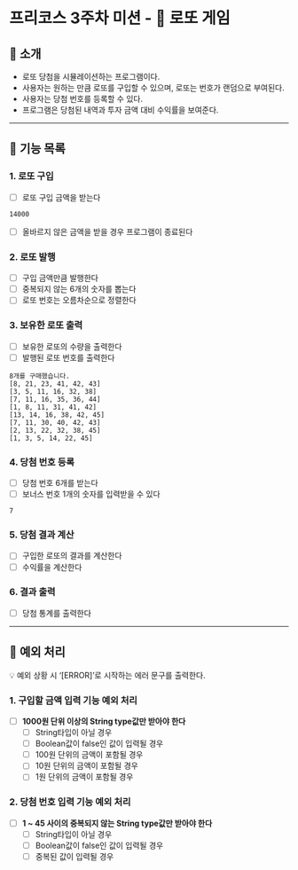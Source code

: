 # 프리코스 3주차 미션 - 🎱 로또 게임

## 🎱 소개

- 로또 당첨을 시뮬레이션하는 프로그램이다.
- 사용자는 원하는 만큼 로또를 구입할 수 있으며, 로또는 번호가 랜덤으로 부여된다.
- 사용자는 당첨 번호를 등록할 수 있다.
- 프로그램은 당첨된 내역과 투자 금액 대비 수익률을 보여준다.

---

## 🚀 기능 목록

### 1. 로또 구입

- [ ]  로또 구입 금액을 받는다

```
14000
```

- [ ]  올바르지 않은 금액을 받을 경우 프로그램이 종료된다

### 2. 로또 발행

- [ ]  구입 금액만큼 발행한다
- [ ]  중복되지 않는 6개의 숫자를 뽑는다
- [ ]  로또 번호는 오름차순으로 정렬한다

### 3. 보유한 로또 출력

- [ ]  보유한 로또의 수량을 출력한다
- [ ]  발행된 로또 번호를 출력한다

```
8개를 구매했습니다.
[8, 21, 23, 41, 42, 43]
[3, 5, 11, 16, 32, 38]
[7, 11, 16, 35, 36, 44]
[1, 8, 11, 31, 41, 42]
[13, 14, 16, 38, 42, 45]
[7, 11, 30, 40, 42, 43]
[2, 13, 22, 32, 38, 45]
[1, 3, 5, 14, 22, 45]
```

### 4. 당첨 번호 등록

- [ ]  당첨 번호 6개를 받는다
- [ ]  보너스 번호 1개의 숫자를 입력받을 수 있다

```
7
```

### 5. 당첨 결과 계산

- [ ]  구입한 로또의 결과를 계산한다
- [ ]  수익률을 계산한다

### 6. 결과 출력

- [ ]  당첨 통계를 출력한다

---

## 🧨 예외 처리

<aside>
💡 예외 상황 시 ‘[ERROR]’로 시작하는 에러 문구를 출력한다.

</aside>

### 1. 구입할 금액 입력 기능 예외 처리

- [ ]  **1000원 단위 이상의 String type값만 받아야 한다**
    - [ ]  String타입이 아닐 경우
    - [ ]  Boolean값이 false인 값이 입력될 경우
    - [ ]  100원 단위의 금액이 포함될 경우
    - [ ]  10원 단위의 금액이 포함될 경우
    - [ ]  1원 단위의 금액이 포함될 경우

### 2. 당첨 번호 입력 기능 예외 처리

- [ ]  **1 ~ 45 사이의 중복되지 않는 String type값만 받아야 한다**
    - [ ]  String타입이 아닐 경우
    - [ ]  Boolean값이 false인 값이 입력될 경우
    - [ ]  중복된 값이 입력될 경우